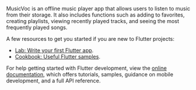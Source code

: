 MusicVoc is an offline music player app that allows users to listen to music from their storage. It also includes functions such as adding to favorites, creating playlists, viewing recently played tracks, and seeing the most frequently played songs.

A few resources to get you started if you are new to Flutter projects:

- [Lab: Write your first Flutter app](https://docs.flutter.dev/get-started/codelab).
- [Cookbook: Useful Flutter samples](https://docs.flutter.dev/cookbook).
  
For help getting started with Flutter development, view the
[online documentation](https://docs.flutter.dev/), which offers tutorials,
samples, guidance on mobile development, and a full API reference.
 
 
